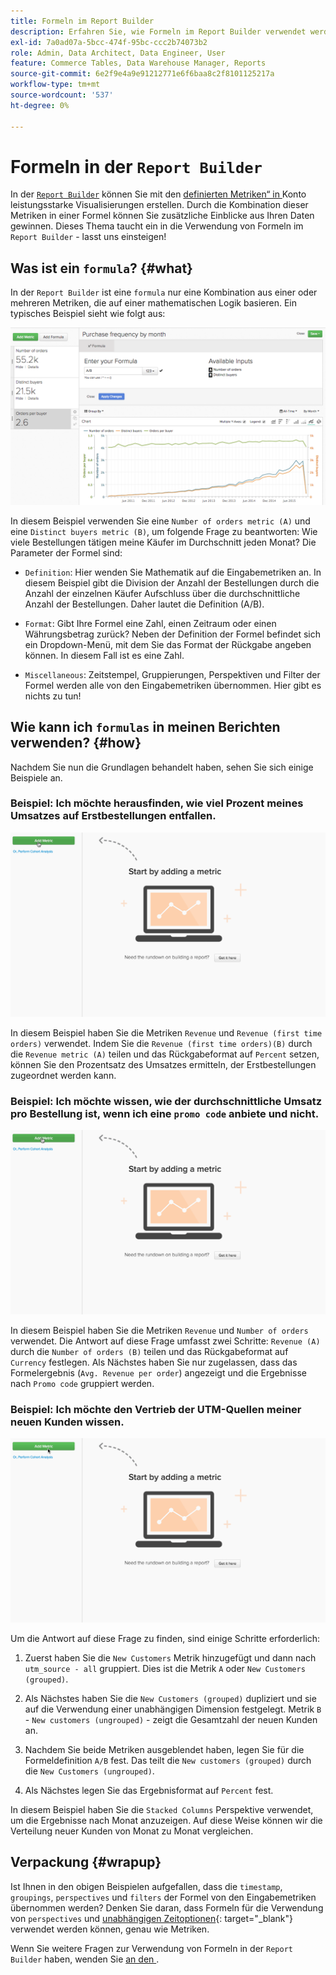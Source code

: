 ```yaml
---
title: Formeln im Report Builder
description: Erfahren Sie, wie Formeln im Report Builder verwendet werden können.
exl-id: 7a0ad07a-5bcc-474f-95bc-ccc2b74073b2
role: Admin, Data Architect, Data Engineer, User
feature: Commerce Tables, Data Warehouse Manager, Reports
source-git-commit: 6e2f9e4a9e91212771e6f6baa8c2f8101125217a
workflow-type: tm+mt
source-wordcount: '537'
ht-degree: 0%

---
```


# Formeln in der `Report Builder`

In der [`Report Builder`](../../tutorials/using-visual-report-builder.md) können Sie mit den [definierten Metriken“ in ](../../data-user/reports/ess-manage-data-metrics.md) Konto leistungsstarke Visualisierungen erstellen. Durch die Kombination dieser Metriken in einer Formel können Sie zusätzliche Einblicke aus Ihren Daten gewinnen. Dieses Thema taucht ein in die Verwendung von Formeln im `Report Builder` - lasst uns einsteigen!

## Was ist ein `formula`? {#what}

In der `Report Builder` ist eine `formula` nur eine Kombination aus einer oder mehreren Metriken, die auf einer mathematischen Logik basieren. Ein typisches Beispiel sieht wie folgt aus:

![](../../assets/formula-example.png)

In diesem Beispiel verwenden Sie eine `Number of orders metric (A)` und eine `Distinct buyers metric (B)`, um folgende Frage zu beantworten: Wie viele Bestellungen tätigen meine Käufer im Durchschnitt jeden Monat? Die Parameter der Formel sind:

* `Definition`: Hier wenden Sie Mathematik auf die Eingabemetriken an. In diesem Beispiel gibt die Division der Anzahl der Bestellungen durch die Anzahl der einzelnen Käufer Aufschluss über die durchschnittliche Anzahl der Bestellungen. Daher lautet die Definition (A/B).

* `Format`: Gibt Ihre Formel eine Zahl, einen Zeitraum oder einen Währungsbetrag zurück? Neben der Definition der Formel befindet sich ein Dropdown-Menü, mit dem Sie das Format der Rückgabe angeben können. In diesem Fall ist es eine Zahl.

* `Miscellaneous`: Zeitstempel, Gruppierungen, Perspektiven und Filter der Formel werden alle von den Eingabemetriken übernommen. Hier gibt es nichts zu tun!

## Wie kann ich `formulas` in meinen Berichten verwenden? {#how}

Nachdem Sie nun die Grundlagen behandelt haben, sehen Sie sich einige Beispiele an.

### Beispiel: Ich möchte herausfinden, wie viel Prozent meines Umsatzes auf Erstbestellungen entfallen.

![Verwendung von Formeln zur Ermittlung des Prozentsatzes des Umsatzes, der Erstbestellungen zugeordnet wird](../../assets/first_time_orders.gif)

In diesem Beispiel haben Sie die Metriken `Revenue` und `Revenue (first time orders)` verwendet. Indem Sie die `Revenue (first time orders)(B)` durch die `Revenue metric (A)` teilen und das Rückgabeformat auf `Percent` setzen, können Sie den Prozentsatz des Umsatzes ermitteln, der Erstbestellungen zugeordnet werden kann.

### Beispiel: Ich möchte wissen, wie der durchschnittliche Umsatz pro Bestellung ist, wenn ich eine `promo code` anbiete und nicht.

![Verwendung von Formeln zur Ermittlung des durchschnittlichen Umsatzes pro Bestellung mit und ohne Promo-Codes](../../assets/promo_code.gif)

In diesem Beispiel haben Sie die Metriken `Revenue` und `Number of orders` verwendet. Die Antwort auf diese Frage umfasst zwei Schritte: `Revenue (A)` durch die `Number of orders (B)` teilen und das Rückgabeformat auf `Currency` festlegen. Als Nächstes haben Sie nur zugelassen, dass das Formelergebnis (`Avg. Revenue per order`) angezeigt und die Ergebnisse nach `Promo code` gruppiert werden.

### Beispiel: Ich möchte den Vertrieb der UTM-Quellen meiner neuen Kunden wissen.

![Verwendung von Formeln zur Ermittlung der Verteilung der UTM-Quellen neuer Kunden](../../assets/distro.gif)

Um die Antwort auf diese Frage zu finden, sind einige Schritte erforderlich:

1. Zuerst haben Sie die `New Customers` Metrik hinzugefügt und dann nach `utm_source - all` gruppiert. Dies ist die Metrik `A` oder `New Customers (grouped)`.

1. Als Nächstes haben Sie die `New Customers (grouped)` dupliziert und sie auf die Verwendung einer unabhängigen Dimension festgelegt. Metrik `B` - `New customers (ungrouped)` - zeigt die Gesamtzahl der neuen Kunden an.

1. Nachdem Sie beide Metriken ausgeblendet haben, legen Sie für die Formeldefinition `A/B` fest. Das teilt die `New customers (grouped)` durch die `New Customers (ungrouped)`.

1. Als Nächstes legen Sie das Ergebnisformat auf `Percent` fest.

In diesem Beispiel haben Sie die `Stacked Columns` Perspektive verwendet, um die Ergebnisse nach Monat anzuzeigen. Auf diese Weise können wir die Verteilung neuer Kunden von Monat zu Monat vergleichen.

## Verpackung {#wrapup}

Ist Ihnen in den obigen Beispielen aufgefallen, dass die `timestamp`, `groupings`, `perspectives` und `filters` der Formel von den Eingabemetriken übernommen werden? Denken Sie daran, dass Formeln für die Verwendung von `perspectives` und [unabhängigen Zeitoptionen](../../tutorials/time-options-visual-rpt-bldr.md){: target="_blank"} verwendet werden können, genau wie Metriken.

Wenn Sie weitere Fragen zur Verwendung von Formeln in der `Report Builder` haben, wenden Sie [ an den ](https://experienceleague.adobe.com/docs/commerce-knowledge-base/kb/troubleshooting/miscellaneous/mbi-service-policies.html).
